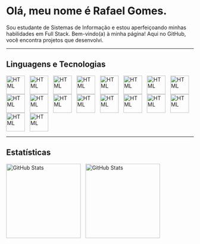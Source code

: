 # Olá, meu nome é Rafael Gomes.

Sou estudante de Sistemas de Informação e estou aperfeiçoando minhas habilidades em Full Stack. Bem-vindo(a) à minha página! Aqui no GitHub, você encontra projetos que desenvolvi.

---

## Linguagens e Tecnologias

<!-- PHP -->
<img
  align="left" 
  alt="HTML"
  title="HTML" 
  width="50px" 
  style="padding-right: 10px;"
  src="https://cdn.jsdelivr.net/gh/devicons/devicon@latest/icons/php/php-original.svg" 
/>

<!-- Laravel -->
<img 
  align="left" 
  alt="HTML"
  title="HTML" 
  width="50px" 
  style="padding-right: 10px;"
  src="https://cdn.jsdelivr.net/gh/devicons/devicon@latest/icons/laravel/laravel-original.svg" 
/>

<!-- Git -->
<img
  align="left" 
  alt="HTML"
  title="HTML" 
  width="50px" 
  style="padding-right: 10px;"
  src="https://cdn.jsdelivr.net/gh/devicons/devicon@latest/icons/git/git-original.svg"
/>

<!-- GitHub -->
<img
  align="left" 
  alt="HTML"
  title="HTML" 
  width="50px" 
  style="padding-right: 10px;"
  src="https://cdn.jsdelivr.net/gh/devicons/devicon@latest/icons/github/github-original.svg"   
/>

<!-- VS Code -->
<img 
  align="left" 
  alt="HTML"
  title="HTML" 
  width="50px" 
  style="padding-right: 10px;"
  src="https://cdn.jsdelivr.net/gh/devicons/devicon@latest/icons/vscode/vscode-original.svg" 
/>

<!-- Python -->
<img 
  align="left" 
  alt="HTML"
  title="HTML" 
  width="50px" 
  style="padding-right: 10px;"
  src="https://cdn.jsdelivr.net/gh/devicons/devicon@latest/icons/python/python-original.svg"
/>

<!-- Jupyter -->
<img 
  align="left" 
  alt="HTML"
  title="HTML" 
  width="50px" 
  style="padding-right: 10px;"
  src="https://cdn.jsdelivr.net/gh/devicons/devicon@latest/icons/jupyter/jupyter-original.svg"
/>

<!-- HTML -->
<img 
  align="left" 
  alt="HTML"
  title="HTML" 
  width="50px" 
  style="padding-right: 10px;"
  src="https://cdn.jsdelivr.net/gh/devicons/devicon@latest/icons/html5/html5-original.svg"   
/>

<!-- CSS -->
<img 
  align="left" 
  alt="HTML"
  title="HTML" 
  width="50px" 
  style="padding-right: 10px;"
  src="https://cdn.jsdelivr.net/gh/devicons/devicon@latest/icons/css3/css3-original.svg"     
/>

<!-- Java -->
<img 
  align="left" 
  alt="HTML"
  title="HTML" 
  width="50px" 
  style="padding-right: 10px;"
  src="https://cdn.jsdelivr.net/gh/devicons/devicon@latest/icons/java/java-original.svg"      
/>

<!-- Linux -->
<img 
  align="left" 
  alt="HTML"
  title="HTML" 
  width="50px" 
  style="padding-right: 10px;"
  src="https://cdn.jsdelivr.net/gh/devicons/devicon@latest/icons/linux/linux-original.svg"          
/>

<!-- Windows -->
<img 
  align="left" 
  alt="HTML"
  title="HTML" 
  width="50px" 
  style="padding-right: 10px;"
  src="https://cdn.jsdelivr.net/gh/devicons/devicon@latest/icons/windows11/windows11-original.svg"
/>

<!-- Node.js -->
<img 
  align="left" 
  alt="HTML"
  title="HTML" 
  width="50px" 
  style="padding-right: 10px;"
  src="https://cdn.jsdelivr.net/gh/devicons/devicon@latest/icons/nodejs/nodejs-original-wordmark.svg"
/>

<!-- Nest.js -->
<img 
  align="left" 
  alt="HTML"
  title="HTML" 
  width="50px" 
  style="padding-right: 10px;"
  src="https://cdn.jsdelivr.net/gh/devicons/devicon@latest/icons/nestjs/nestjs-original.svg"
/>

<!-- Angular -->
<img 
  align="left" 
  alt="HTML"
  title="HTML" 
  width="50px" 
  style="padding-right: 10px;"
  src="https://cdn.jsdelivr.net/gh/devicons/devicon@latest/icons/angular/angular-original.svg"
/>

<!-- PostgreSQL -->
<img 
  align="left" 
  alt="HTML"
  title="HTML" 
  width="50px" 
  style="padding-right: 10px;"
  src="https://cdn.jsdelivr.net/gh/devicons/devicon@latest/icons/postgresql/postgresql-original.svg"
/>

<!-- Docker -->
<img 
  align="left" 
  alt="HTML"
  title="HTML" 
  width="50px" 
  style="padding-right: 10px;"
  src="https://cdn.jsdelivr.net/gh/devicons/devicon@latest/icons/docker/docker-original.svg"
/>  

<!-- Postman -->
<img 
  align="left" 
  alt="HTML"
  title="HTML" 
  width="50px" 
  style="padding-right: 10px;"
  src="https://cdn.jsdelivr.net/gh/devicons/devicon@latest/icons/postman/postman-original.svg"
/>

<br clear="both"/>   <!-- força o conteúdo seguinte a ficar abaixo do ícone -->

<hr/>                <!-- linha de separação (equivalente a ---) -->

## Estatísticas

<p>
  <img 
    align="left" 
    alt="GitHub Stats" 
    height="200" 
    style="padding-right: 10px;" 
    src="https://github-readme-stats.vercel.app/api?username=rafaelgomes1408&show_icons=true&theme=tokyonight&include_all_commits=true&locale=pt-br" 
  />

<img 
      align="left" 
      alt="GitHub Stats" 
      height="200" 
      src="https://github-readme-stats.vercel.app/api/top-langs/?username=rafaelgomes1408&theme=tokyonight&layout=compact&custom_title=Tecnologias&langs_count=9" 
  />

</p>

